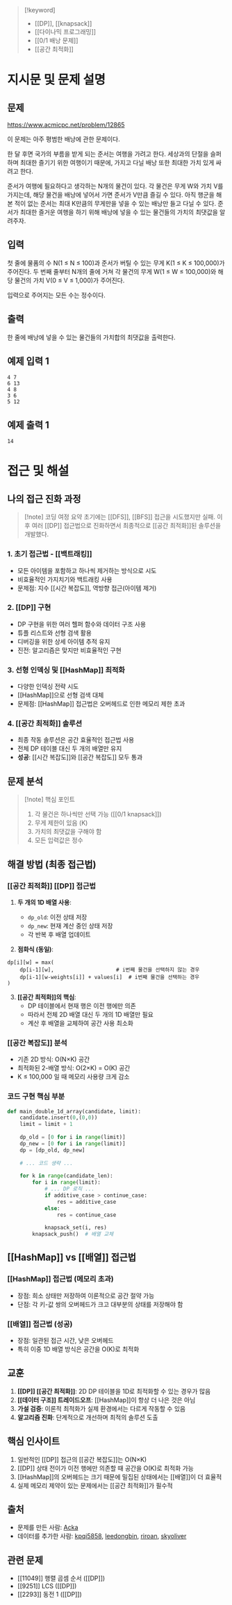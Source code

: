 > [!keyword]
> - [[DP]], [[knapsack]]
> - [[다이나믹 프로그래밍]]
> - [[0/1 배낭 문제]]
> - [[공간 최적화]]

# 지시문 및 문제 설명
## 문제
https://www.acmicpc.net/problem/12865

이 문제는 아주 평범한 배낭에 관한 문제이다.

한 달 후면 국가의 부름을 받게 되는 준서는 여행을 가려고 한다. 세상과의 단절을 슬퍼하며 최대한 즐기기 위한 여행이기 때문에, 가지고 다닐 배낭 또한 최대한 가치 있게 싸려고 한다.

준서가 여행에 필요하다고 생각하는 N개의 물건이 있다. 각 물건은 무게 W와 가치 V를 가지는데, 해당 물건을 배낭에 넣어서 가면 준서가 V만큼 즐길 수 있다. 아직 행군을 해본 적이 없는 준서는 최대 K만큼의 무게만을 넣을 수 있는 배낭만 들고 다닐 수 있다. 준서가 최대한 즐거운 여행을 하기 위해 배낭에 넣을 수 있는 물건들의 가치의 최댓값을 알려주자.

## 입력
첫 줄에 물품의 수 N(1 ≤ N ≤ 100)과 준서가 버틸 수 있는 무게 K(1 ≤ K ≤ 100,000)가 주어진다. 두 번째 줄부터 N개의 줄에 거쳐 각 물건의 무게 W(1 ≤ W ≤ 100,000)와 해당 물건의 가치 V(0 ≤ V ≤ 1,000)가 주어진다.

입력으로 주어지는 모든 수는 정수이다.

## 출력
한 줄에 배낭에 넣을 수 있는 물건들의 가치합의 최댓값을 출력한다.

## 예제 입력 1
```
4 7
6 13
4 8
3 6
5 12
```

## 예제 출력 1
```
14
```

# 접근 및 해설

## 나의 접근 진화 과정
> [!note] 코딩 여정 요약
> 초기에는 [[DFS]], [[BFS]] 접근을 시도했지만 실패. 이후 여러 [[DP]] 접근법으로 진화하면서 최종적으로 [[공간 최적화]]된 솔루션을 개발했다.

### 1. 초기 접근법 - [[백트래킹]]
- 모든 아이템을 포함하고 하나씩 제거하는 방식으로 시도
- 비효율적인 가지치기와 백트래킹 사용
- 문제점: 지수 [[시간 복잡도]], 역방향 접근(아이템 제거)

### 2. [[DP]] 구현
- DP 구현을 위한 여러 헬퍼 함수와 데이터 구조 사용
- 튜플 리스트와 선형 검색 활용
- 디버깅을 위한 상세 아이템 추적 유지
- 진전: 알고리즘은 맞지만 비효율적인 구현

### 3. 선형 인덱싱 및 [[HashMap]] 최적화
- 다양한 인덱싱 전략 시도
- [[HashMap]]으로 선형 검색 대체
- 문제점: [[HashMap]] 접근법은 오버헤드로 인한 메모리 제한 초과

### 4. [[공간 최적화]] 솔루션
- 최종 작동 솔루션은 공간 효율적인 접근법 사용
- 전체 DP 테이블 대신 두 개의 배열만 유지
- **성공**: [[시간 복잡도]]와 [[공간 복잡도]] 모두 통과

## 문제 분석
> [!note] 핵심 포인트
> 1. 각 물건은 하나씩만 선택 가능 ([[0/1 knapsack]])
> 2. 무게 제한이 있음 (K)
> 3. 가치의 최댓값을 구해야 함
> 4. 모든 입력값은 정수

## 해결 방법 (최종 접근법)
### [[공간 최적화]] [[DP]] 접근법
1. **두 개의 1D 배열 사용**:
   - `dp_old`: 이전 상태 저장
   - `dp_new`: 현재 계산 중인 상태 저장
   - 각 반복 후 배열 업데이트

2. **점화식 (동일)**:
```
dp[i][w] = max(
    dp[i-1][w],                    # i번째 물건을 선택하지 않는 경우
    dp[i-1][w-weights[i]] + values[i]  # i번째 물건을 선택하는 경우
)
```

3. **[[공간 최적화]]의 핵심**:
   - DP 테이블에서 현재 행은 이전 행에만 의존
   - 따라서 전체 2D 배열 대신 두 개의 1D 배열만 필요
   - 계산 후 배열을 교체하여 공간 사용 최소화

### [[공간 복잡도]] 분석
- 기존 2D 방식: O(N×K) 공간
- 최적화된 2-배열 방식: O(2×K) = O(K) 공간
- K ≤ 100,000 일 때 메모리 사용량 크게 감소

### 코드 구현 핵심 부분
```python
def main_double_1d_array(candidate, limit):
    candidate.insert(0,(0,0))
    limit = limit + 1
    
    dp_old = [0 for i in range(limit)]
    dp_new = [0 for i in range(limit)]
    dp = [dp_old, dp_new]
    
    # ... 코드 생략 ...
    
    for k in range(candidate_len):
        for i in range(limit):
            # ... DP 로직 ...
            if additive_case > continue_case:
                res = additive_case
            else:
                res = continue_case
            
            knapsack_set(i, res)
        knapsack_push()  # 배열 교체
```

## [[HashMap]] vs [[배열]] 접근법
### [[HashMap]] 접근법 (메모리 초과)
- 장점: 희소 상태만 저장하여 이론적으로 공간 절약 가능
- 단점: 각 키-값 쌍의 오버헤드가 크고 대부분의 상태를 저장해야 함

### [[배열]] 접근법 (성공)
- 장점: 일관된 접근 시간, 낮은 오버헤드
- 특히 이중 1D 배열 방식은 공간을 O(K)로 최적화

## 교훈
1. **[[DP]] [[공간 최적화]]**: 2D DP 테이블을 1D로 최적화할 수 있는 경우가 많음
2. **[[데이터 구조]] 트레이드오프**: [[HashMap]]이 항상 더 나은 것은 아님
3. **가설 검증**: 이론적 최적화가 실제 환경에서는 다르게 작동할 수 있음
4. **알고리즘 진화**: 단계적으로 개선하며 최적의 솔루션 도출

## 핵심 인사이트
1. 일반적인 [[DP]] 접근의 [[공간 복잡도]]는 O(N×K)
2. [[DP]] 상태 전이가 이전 행에만 의존할 때 공간을 O(K)로 최적화 가능
3. [[HashMap]]의 오버헤드는 크기 때문에 밀집된 상태에서는 [[배열]]이 더 효율적
4. 실제 메모리 제약이 있는 문제에서는 [[공간 최적화]]가 필수적

## 출처
- 문제를 만든 사람: [Acka](https://www.acmicpc.net/user/Acka)
- 데이터를 추가한 사람: [kpqi5858](https://www.acmicpc.net/user/kpqi5858), [leedongbin](https://www.acmicpc.net/user/leedongbin), [riroan](https://www.acmicpc.net/user/riroan), [skyoliver](https://www.acmicpc.net/user/skyoliver)

## 관련 문제
- [[11049]] 행렬 곱셈 순서 ([[DP]])
- [[9251]] LCS ([[DP]])
- [[2293]] 동전 1 ([[DP]])

